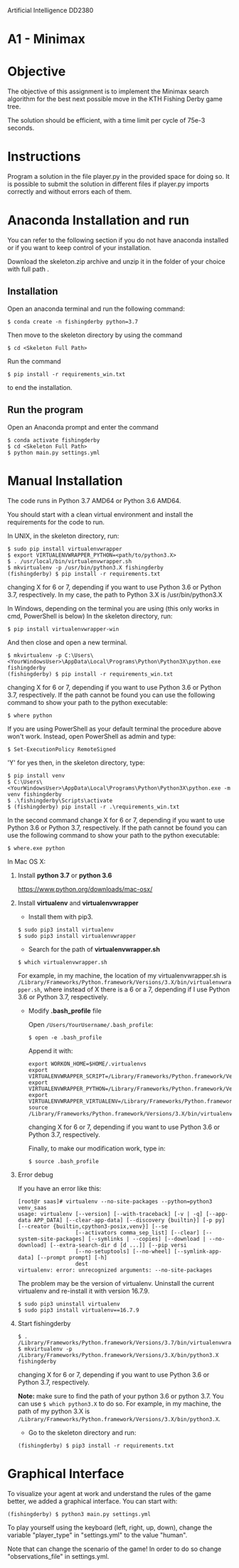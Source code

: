 Artificial Intelligence DD2380

A1 - Minimax
===

# Objective
The objective of this assignment is to implement the Minimax search algorithm for the best next
 possible move in the KTH Fishing Derby game tree.

The solution should be efficient, with a time limit per cycle of 75e-3 seconds.

# Instructions
Program a solution in the file player.py in the provided space for doing so. It is possible to submit the solution in
different files if player.py imports correctly and without errors each of them.

# Anaconda Installation and run

You can refer to the following section if you do not have anaconda installed or if you want to keep control of your installation.

Download the skeleton.zip archive and unzip it in the folder of your choice with full path <Skeleton Full Path>.
 
## Installation

Open an anaconda terminal and run the following command:
```
$ conda create -n fishingderby python=3.7
```
Then move to the skeleton directory by using the command
```
$ cd <Skeleton Full Path>
```
Run the command
```
$ pip install -r requirements_win.txt
```
to end the installation.

## Run the program

Open an Anaconda prompt and enter the command
```
$ conda activate fishingderby
$ cd <Skeleton Full Path>
$ python main.py settings.yml
```

# Manual Installation
The code runs in Python 3.7 AMD64 or Python 3.6 AMD64.

You should start with a clean virtual environment and install the
requirements for the code to run.

In UNIX, in the skeleton directory, run:

```
$ sudo pip install virtualenvwrapper
$ export VIRTUALENVWRAPPER_PYTHON=<path/to/python3.X>
$ . /usr/local/bin/virtualenvwrapper.sh
$ mkvirtualenv -p /usr/bin/python3.X fishingderby
(fishingderby) $ pip install -r requirements.txt
```

changing X for 6 or 7, depending if you want to use Python 3.6 or Python 3.7, respectively. In my case, the path to Python 3.X is /usr/bin/python3.X

In Windows, depending on the terminal you are using (this only works in cmd, PowerShell is below)
In the skeleton directory, run:
```
$ pip install virtualenvwrapper-win
```

And then close and open a new terminal.

```
$ mkvirtualenv -p C:\Users\<YourWindowsUser>\AppData\Local\Programs\Python\Python3X\python.exe fishingderby
(fishingderby) $ pip install -r requirements_win.txt
```
changing X for 6 or 7, depending if you want to use Python 3.6 or Python 3.7, respectively.
If the path cannot be found you can use the following command to show your path to the python executable:
```
$ where python
```

If you are using PowerShell as your default terminal the procedure above won't work.
Instead, open PowerShell as admin and type:
```
$ Set-ExecutionPolicy RemoteSigned
```
'Y' for yes then, in the skeleton directory, type:
```
$ pip install venv
$ C:\Users\<YourWindowsUser>\AppData\Local\Programs\Python\Python3X\python.exe -m venv fishingderby
$ .\fishingderby\Scripts\activate
$ (fishingderby) pip install -r .\requirements_win.txt
```
In the second command change X for 6 or 7, depending if you want to use Python 3.6 or Python 3.7, respectively. If the path cannot be found you can use the following command to show your path to the python executable:
```
$ where.exe python
```

In Mac OS X:
1. Install **python 3.7** or **python 3.6**

   https://www.python.org/downloads/mac-osx/

2. Install **virtualenv** and **virtualenvwrapper**

   * Install them with pip3.

   ```undefined
   $ sudo pip3 install virtualenv
   $ sudo pip3 install virtualenvwrapper
   ```

   * Search for the path of **virtualenvwrapper.sh**

   ```
   $ which virtualenvwrapper.sh
   ```

   For example, in my machine, the location of my virtualenvwrapper.sh is `/Library/Frameworks/Python.framework/Versions/3.X/bin/virtualenvwrapper.sh`, where instead of X there is a 6 or a 7, depending if I use Python 3.6 or Python 3.7, respectively.

   * Modify **.bash_profile** file

     Open `/Users/YourUsername/.bash_profile`:

     ```
     $ open -e .bash_profile
     ```

     Append it with:

     ```
     export WORKON_HOME=$HOME/.virtualenvs
     export VIRTUALENVWRAPPER_SCRIPT=/Library/Frameworks/Python.framework/Versions/3.X/bin/virtualenvwrapper.sh
     export VIRTUALENVWRAPPER_PYTHON=/Library/Frameworks/Python.framework/Versions/3.X/bin/python3
     export VIRTUALENVWRAPPER_VIRTUALENV=/Library/Frameworks/Python.framework/Versions/3.X/bin/virtualenv
     source /Library/Frameworks/Python.framework/Versions/3.X/bin/virtualenvwrapper.sh
     ```

     changing X for 6 or 7, depending if you want to use Python 3.6 or Python 3.7, respectively.

     Finally, to make our modification work, type in:

     ```
     $ source .bash_profile
     ```

3. Error debug

   If you have an error like this:

   ```
   [root@r saas]# virtualenv --no-site-packages --python=python3 venv_saas
   usage: virtualenv [--version] [--with-traceback] [-v | -q] [--app-data APP_DATA] [--clear-app-data] [--discovery {builtin}] [-p py] [--creator {builtin,cpython3-posix,venv}] [--se
                     [--activators comma_sep_list] [--clear] [--system-site-packages] [--symlinks | --copies] [--download | --no-download] [--extra-search-dir d [d ...]] [--pip versi
                     [--no-setuptools] [--no-wheel] [--symlink-app-data] [--prompt prompt] [-h]
                     dest
   virtualenv: error: unrecognized arguments: --no-site-packages
   ```

   The problem may be the version of virtualenv. Uninstall the current virtualenv and re-install it with version 16.7.9.

   ```
   $ sudo pip3 uninstall virtualenv
   $ sudo pip3 install virtualenv==16.7.9
   ```

4. Start fishingderby

   ```
   $ . /Library/Frameworks/Python.framework/Versions/3.7/bin/virtualenvwrapper.sh
   $ mkvirtualenv -p /Library/Frameworks/Python.framework/Versions/3.X/bin/python3.X fishingderby
   ```

   changing X for 6 or 7, depending if you want to use Python 3.6 or Python 3.7, respectively.

   **Note:** make sure to find the path of your python 3.6 or python 3.7. You can use `$ which python3.X` to do so. For example, in my machine, the path of my python 3.X is `/Library/Frameworks/Python.framework/Versions/3.X/bin/python3.X`.

   * Go to the skeleton directory and run:

   ```
   (fishingderby) $ pip3 install -r requirements.txt
   ```

# Graphical Interface
To visualize your agent at work and understand the rules of the game better, we added a graphical
interface. You can start with:

```
(fishingderby) $ python3 main.py settings.yml
```

To play yourself using the keyboard (left, right, up, down), change the variable "player_type" in "settings.yml" to the value "human".

Note that can change the scenario of the game! In order to do so change "observations_file" in settings.yml.

